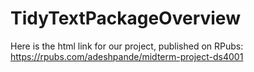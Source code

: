 # TidyTextPackageOverview

Here is the html link for our project, published on RPubs: https://rpubs.com/adeshpande/midterm-project-ds4001
